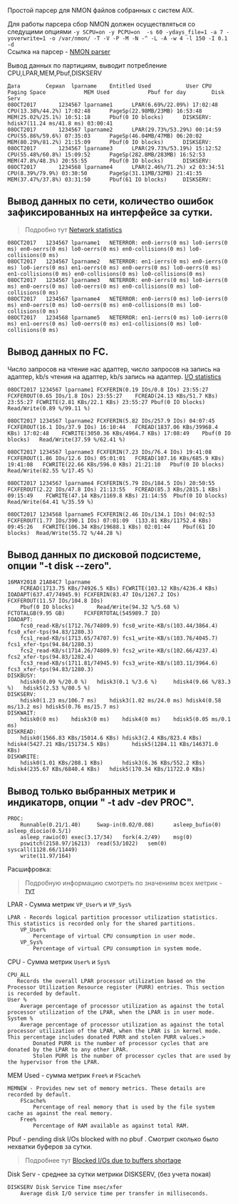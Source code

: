 Простой парсер для NMON файлов собранных с систем AIX. 

Для работы парсера сбор NMON должен осуществляться со следущими опциями `-y SCPU=on -y PCPU=on  -s 60 -ydays_file=1 -a 7 -yoverwrite=1 -o /var/nmon/ -T -V -P -M -N -^ -L -A -w 4 -l 150 -I 0.1 -d `  
Ссылка на парсер - [NMON parser](https://github.com/Ezjik-Sonic/NMON-pars)


Вывод данных по партициям, выводит потребление CPU,LPAR,MEM,Pbuf,DISKSERV

	Дата		Сериал	lparname	Entitled Used			User CPU			Paging Space			MEM Used			Pbuf for day		Disk Serv
	08OCT2017       1234567 lparname1      LPAR(6.69%/22.09%) 17:02:48     CPU(13.38%/44.2%) 17:02:48      PageSp(22.98MB/23MB) 16:53:48   MEM(25.02%/25.1%) 10:51:18      Pbuf(0 IO blocks)      DISKSERV: hdisk7(11.24 ms/41.8 ms) 03:00:41
	08OCT2017       1234567 lparname2      LPAR(29.73%/53.29%) 00:14:59    CPU(55.86%/59.6%) 07:35:03      PageSp(46.04MB/47MB) 06:20:02   MEM(80.29%/81.2%) 21:15:09      Pbuf(0 IO blocks)      DISKSERV:
	08OCT2017       1234567 lparname3      LPAR(29.73%/53.19%) 15:12:52    CPU(55.48%/60.8%) 15:09:52      PageSp(282.8MB/283MB) 16:52:53  MEM(47.8%/48.3%) 20:55:55       Pbuf(0 IO blocks)      DISKSERV:
	08OCT2017       1234568 lparname4      LPAR(2.46%/71.2%) x2 03:34:51   CPU(8.39%/79.9%) 03:30:50       PageSp(31.11MB/32MB) 21:41:35   MEM(37.47%/37.8%) 03:31:50      Pbuf(61 IO blocks)     DISKSERV:



Вывод данных по сети, количество ошибок зафиксированных на интерфейсе за сутки. 
-----
> Подробно тут [Network statistics](https://www.ibm.com/support/knowledgecenter/ssw_aix_72/com.ibm.aix.prftools/network_stat.htm)

	08OCT2017	1234567	lparname1	NETERROR: en0-ierrs(0 ms) lo0-ierrs(0 ms) en0-oerrs(0 ms) lo0-oerrs(0 ms) en0-collisions(0 ms) lo0-collisions(0 ms)
	08OCT2017	1234567	lparname2	NETERROR: en1-ierrs(0 ms) en0-ierrs(0 ms) lo0-ierrs(0 ms) en1-oerrs(0 ms) en0-oerrs(0 ms) lo0-oerrs(0 ms) en1-collisions(0 ms) en0-collisions(0 ms) lo0-collisions(0 ms)
	08OCT2017	1234567	lparname3	NETERROR: en0-ierrs(0 ms) lo0-ierrs(0 ms) en0-oerrs(0 ms) lo0-oerrs(0 ms) en0-collisions(0 ms) lo0-collisions(0 ms)
	08OCT2017	1234567	lparname4	NETERROR: en0-ierrs(0 ms) lo0-ierrs(0 ms) en0-oerrs(0 ms) lo0-oerrs(0 ms) en0-collisions(0 ms) lo0-collisions(0 ms)
	08OCT2017	1234568	lparname5	NETERROR: en1-ierrs(0 ms) lo0-ierrs(0 ms) en1-oerrs(0 ms) lo0-oerrs(0 ms) en1-collisions(0 ms) lo0-collisions(0 ms)


Вывод данных по FC. 
-----
Число запросов на чтение нас адаптер, число запросов на запись на адаптер, kb/s чтения на адаптер, kb/s запись на адаптер. [I/O statistics](https://www.ibm.com/support/knowledgecenter/ssw_aix_72/com.ibm.aix.prftools/io_stat.htm) 

	08OCT2017 1234567 lparname1	FCXFERIN(0.19 IOs/0.8 IOs) 23:55:27	FCXFEROUT(0.65 IOs/1.8 IOs) 23:55:27	FCREAD(24.13 KBs/51.7 KBs) 23:55:27	FCWRITE(2.81 KBs/22.1 KBs) 23:55:27	Pbuf(0 IO blocks)	Read/Write(0.89 %/99.11 %)

	08OCT2017 1234567 lparname2	FCXFERIN(5.82 IOs/257.9 IOs) 04:07:45	FCXFEROUT(16.1 IOs/37.9 IOs) 16:10:44	FCREAD(1837.06 KBs/39968.4 KBs) 17:02:48	FCWRITE(3050.36 KBs/4964.7 KBs) 17:08:49	Pbuf(0 IO blocks)	Read/Write(37.59 %/62.41 %)

	08OCT2017 1234567 lparname3	FCXFERIN(7.23 IOs/76.4 IOs) 19:41:08	FCXFEROUT(1.86 IOs/12.6 IOs) 05:01:01	FCREAD(107.16 KBs/685.9 KBs) 19:41:08	FCWRITE(22.66 KBs/596.0 KBs) 21:21:10	Pbuf(0 IO blocks)	Read/Write(82.55 %/17.45 %)

	08OCT2017 1234567 lparname4	FCXFERIN(5.79 IOs/184.5 IOs) 20:50:55	FCXFEROUT(2.22 IOs/47.8 IOs) 21:13:55	FCREAD(85.3 KBs/2815.1 KBs) 09:15:49	FCWRITE(47.14 KBs/1169.8 KBs) 21:14:55	Pbuf(0 IO blocks)	Read/Write(64.41 %/35.59 %)

	08OCT2017 1234568 lparname5	FCXFERIN(2.46 IOs/134.1 IOs) 04:02:53	FCXFEROUT(1.77 IOs/390.1 IOs) 07:01:09	(133.81 KBs/11752.4 KBs) 09:45:26	FCWRITE(106.34 KBs/19688.1 KBs) 02:01:44	Pbuf(61 IO blocks)	Read/Write(55.72 %/44.28 %)



Вывод данных по дисковой подсистеме, опции "-t disk  --zero".
-----
	16MAY2018 21A84C7 lparname
		FCREAD(1713.75 KBs/74926.5 KBs) FCWRITE(103.12 KBs/4236.4 KBs)  IOADAPT(637.47/74945.9) FCXFERIN(83.47 IOs/1267.2 IOs)  FCXFEROUT(11.57 IOs/104.8 IOs)
		Pbuf(0 IO blocks)       Read/Write(94.32 %/5.68 %)      FCTOTALGB(9.95 GB)      FCXFERTOTAL(545989.7 IO)
	IOADAPT:
		fcs0_read-KB/s(1712.76/74809.9) fcs0_write-KB/s(103.44/3864.4)  fcs0_xfer-tps(94.83/1280.3)
		fcs1_read-KB/s(1713.65/74707.9) fcs1_write-KB/s(103.76/4045.7)  fcs1_xfer-tps(94.84/1280.3)
		fcs2_read-KB/s(1714.26/74809.9) fcs2_write-KB/s(102.66/4237.4)  fcs2_xfer-tps(94.83/1282.4)
		fcs3_read-KB/s(1711.81/74945.9) fcs3_write-KB/s(103.11/3964.6)  fcs3_xfer-tps(94.83/1280.3)
	DISKBUSY:
		hdisk0(0.09 %/20.0 %)   hdisk3(0.1 %/3.6 %)     hdisk4(9.66 %/83.3 %)   hdisk5(2.53 %/80.5 %)
	DISKSERV:
		hdisk0(1.23 ms/106.7 ms)	hdisk3(1.02 ms/24.0 ms) hdisk4(0.58 ms/13.2 ms) hdisk5(0.76 ms/15.7 ms)
	DISKWAIT:
		hdisk0(0 ms)    hdisk3(0 ms)    hdisk4(0 ms)    hdisk5(0.05 ms/0.1 ms)
	DISKREAD:
		hdisk0(1566.83 KBs/15014.6 KBs) hdisk3(2.4 KBs/823.4 KBs)       hdisk4(5427.21 KBs/151734.5 KBs)       hdisk5(1284.11 KBs/146371.0 KBs)
	DISKWRITE:
		hdisk0(1.01 KBs/208.1 KBs)      hdisk3(6.36 KBs/552.2 KBs)      hdisk4(235.67 KBs/6840.4 KBs)   hdisk5(170.34 KBs/11722.0 KBs)




Вывод только выбранных метрик и индикаторв, опции " -t adv -dev PROC".
-----
	PROC:
		Runnable(0.21/1.40)     Swap-in(0.02/0.08)      asleep_bufio(0) asleep_diocio(0.5/1)
		asleep_rawio(0) exec(3.17/34)   fork(4.2/49)    msg(0)
		pswitch(2158.97/16213)  read(53/1022)   sem(0)  syscall(1128.66/11449)
		write(11.97/164)




Расшифровка:

> Подробную информацию смотреть по значениям всех метрик - [тут](https://www.ibm.com/support/knowledgecenter/ssw_aix_72/com.ibm.aix.prftools/nmon_tool.htm)

LPAR - Сумма метрик `VP_User%` и `VP_Sys%`

	LPAR - Records logical partition processor utilization statistics. This statistics is recorded only for the shared partitions. 
		VP_User%
		    Percentage of virtual CPU consumption in user mode.
		VP_Sys%
	    	Percentage of virtual CPU consumption in system mode.


CPU - Сумма метрик `User%` и `Sys%`

	CPU_ALL
	   Records the overall LPAR processor utilization based on the Processor Utilization Resource register (PURR) entries. This section is recorded by default. 
	User %
	    Average percentage of processor utilization as against the total processor utilization of the LPAR, when the LPAR is in user mode.
	System %
	    Average percentage of processor utilization as against the total processor utilization of the LPAR, when the LPAR is in kernel mode. This percentage includes donated PURR and stolen PURR values.>
	        Donated PURR is the number of processor cycles that are donated by the LPAR to any other LPAR.
	        Stolen PURR is the number of processor cycles that are used by the hypervisor from the LPAR.


MEM Used - сумма метрик `Free%` и `FScache%`

	MEMNEW - Provides new set of memory metrics. These details are recorded by default.
		FScache%
		    Percentage of real memory that is used by the file system cache as against the real memory. 
		Free%
		    Percentage of RAM available as against total RAM. 


Pbuf - pending disk I/Os blocked with no pbuf . Смотрит сколько было нехватки буферов за сутки.
> Подробнее тут [Blocked I/Os due to buffers shortage](http://www-01.ibm.com/support/docview.wss?uid=isg3T1025198)

Disk Serv - среднее за сутки метрики DISKSERV, (без учета покая)

	DISKSERV Disk Service Time msec/xfer
	    Average disk I/O service time per transfer in milliseconds.




 
